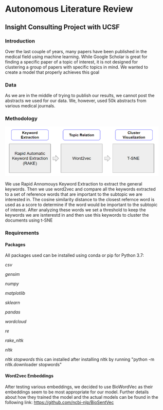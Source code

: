 # Autonomous Literature Review 
## Insight Consulting Project with UCSF  

### Introduction

Over the last couple of years, many papers have been published in the medical field using machine learning. While Google Scholar is great for finding a specific paper of a topic of interest, it is not designed for clustering a group of papers with specific topics in mind. We wanted to create a model that properly achieves this goal

### Data 

As we are in the middle of trying to publish our results, we cannot post the abstracts we used for our data. We, however, used 50k abstracts from various medical journals.

### Methodology 

![](./Images/Methodology.PNG)

We use Rapid Annomouys Keyword Extraction to extract the general keywords. Then we use word2vec and compare all the keywords extracted to a set of reference words that are important to the subtopic we are interested in. The cosine similarity distance to the closest refernce word is used as a score to determine if the word would be important to the subtopic of interest. After analyzing these words we set a threshold to keep the keywords we are isnterestd in and then use this keywords to cluster the documents using t-SNE


### Requirements

#### Packages

All packages used can be installed using conda or pip for Python 3.7:

*csv*

*gensim*

*numpy*

*matplotlib*

*sklearn*

*pandas*

*wordcloud*

*re*

*rake_nltk*

*nltk*

*nltk stopwords* this can installed after installing nltk by running "python -m nltk.downloader stopwords"

#### Word2vec Embeddings

After testing various embeddings, we decided to use BioWordVec as their embeddings seem to be most appropriate for our model. Further details about how they trained the model and the actual models can be found in the following link: https://github.com/ncbi-nlp/BioSentVec